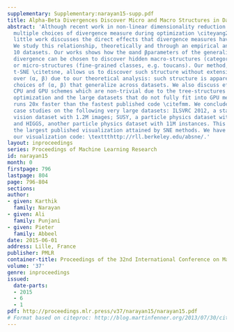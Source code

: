 ```yaml
---
supplementary: Supplementary:narayan15-supp.pdf
title: Alpha-Beta Divergences Discover Micro and Macro Structures in Data
abstract: 'Although recent work in non-linear dimensionality reduction investigates
  multiple choices of divergence measure during optimization \citeyang2013icml,bunte2012neuro,
  little work discusses the direct effects that divergence measures have on visualization.
  We study this relationship, theoretically and through an empirical analysis over
  10 datasets. Our works shows how the αand βparameters of the generalized alpha-beta
  divergence can be chosen to discover hidden macro-structures (categories, e.g. birds)
  or micro-structures (fine-grained classes, e.g. toucans). Our method, which generalizes
  t-SNE \citetsne, allows us to discover such structure without extensive grid searches
  over (α, β) due to our theoretical analysis: such structure is apparent with particular
  choices of (α, β) that generalize across datasets. We also discuss efficient parallel
  CPU and GPU schemes which are non-trivial due to the tree-structures employed in
  optimization and the large datasets that do not fully fit into GPU memory. Our method
  runs 20x faster than the fastest published code \citefmm. We conclude with detailed
  case studies on the following very large datasets: ILSVRC 2012, a standard computer
  vision dataset with 1.2M images; SUSY, a particle physics dataset with 5M instances;
  and HIGGS, another particle physics dataset with 11M instances. This represents
  the largest published visualization attained by SNE methods. We have open-sourced
  our visualization code: \texttthttp://rll.berkeley.edu/absne/.'
layout: inproceedings
series: Proceedings of Machine Learning Research
id: narayan15
month: 0
firstpage: 796
lastpage: 804
page: 796-804
sections: 
author:
- given: Karthik
  family: Narayan
- given: Ali
  family: Punjani
- given: Pieter
  family: Abbeel
date: 2015-06-01
address: Lille, France
publisher: PMLR
container-title: Proceedings of the 32nd International Conference on Machine Learning
volume: '37'
genre: inproceedings
issued:
  date-parts:
  - 2015
  - 6
  - 1
pdf: http://proceedings.mlr.press/v37/narayan15/narayan15.pdf
# Format based on citeproc: http://blog.martinfenner.org/2013/07/30/citeproc-yaml-for-bibliographies/
---
```

